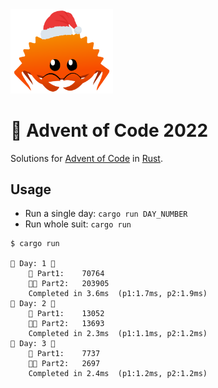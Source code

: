 <img src="./.assets/christmas_ferris.png" width="164">

# 🎄 Advent of Code 2022

Solutions for [Advent of Code](https://adventofcode.com/) in [Rust](https://www.rust-lang.org/).


## Usage

- Run a single day: `cargo run DAY_NUMBER`
- Run whole suit: `cargo run`

```
$ cargo run

🎄 Day: 1 🎄
	🌟 Part1:	70764
	🌟🌟 Part2:	203905
	Completed in 3.6ms	(p1:1.7ms, p2:1.9ms)
🎄 Day: 2 🎄
	🌟 Part1:	13052
	🌟🌟 Part2:	13693
	Completed in 2.3ms	(p1:1.1ms, p2:1.2ms)
🎄 Day: 3 🎄
	🌟 Part1:	7737
	🌟🌟 Part2:	2697
	Completed in 2.4ms	(p1:1.2ms, p2:1.2ms)
```
